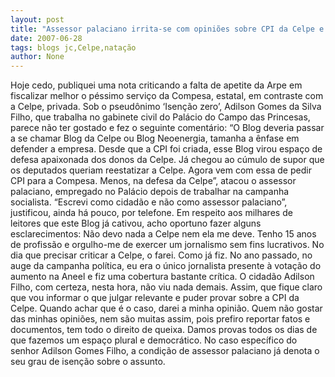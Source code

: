 ```yaml
---
layout: post
title: "Assessor palaciano irrita-se com opiniões sobre CPI da Celpe e ataca o Blog de Jamildo"
date: 2007-06-28
tags: blogs jc,Celpe,natação
author: None
---
```

Hoje cedo, publiquei uma nota criticando a falta de apetite da Arpe em fiscalizar melhor o p&eacute;ssimo servi&ccedil;o da Compesa, estatal, em contraste com a Celpe, privada.
Sob o pseud&ocirc;nimo &lsquo;Isen&ccedil;&atilde;o zero&rsquo;, Adilson Gomes da Silva Filho, que trabalha no gabinete civil do Pal&aacute;cio do Campo das Princesas, parece n&atilde;o ter gostado e fez o seguinte coment&aacute;rio:
&ldquo;O Blog deveria passar a se chamar Blog da Celpe ou Blog Neoenergia, tamanha a &ecirc;nfase em defender a empresa. Desde que a CPI foi criada, esse Blog virou espa&ccedil;o de defesa apaixonada dos donos da Celpe. J&aacute; chegou ao c&uacute;mulo de supor que os deputados queriam reestatizar a Celpe. Agora vem com essa de pedir CPI para a Compesa. Menos, na defesa da Celpe&rdquo;, atacou o assessor palaciano, empregado no Pal&aacute;cio depois de trabalhar na campanha socialista. 
&ldquo;Escrevi como cidad&atilde;o e n&atilde;o como assessor palaciano&rdquo;, justificou, ainda h&aacute; pouco, por telefone.
Em respeito aos milhares de leitores que este Blog j&aacute; cativou, acho oportuno fazer alguns esclarecimentos:
N&atilde;o devo nada a Celpe nem ela me deve. Tenho 15 anos de profiss&atilde;o e orgulho-me de exercer um jornalismo sem fins lucrativos. 
No dia que precisar criticar a Celpe, o farei. Como j&aacute; fiz. No ano passado, no auge da campanha pol&iacute;tica, eu era o &uacute;nico jornalista presente &agrave; vota&ccedil;&atilde;o do aumento na Aneel e fiz uma cobertura bastante cr&iacute;tica. O cidad&atilde;o Adilson Filho, com certeza, nesta hora, n&atilde;o viu nada demais. 
Assim, que fique claro que vou informar o que julgar relevante e puder provar sobre a CPI da Celpe. Quando achar que &eacute; o caso, darei a minha opini&atilde;o. Quem n&atilde;o gostar das minhas opini&otilde;es, nem s&atilde;o muitas assim, pois prefiro reportar fatos e documentos, tem todo o direito de queixa. Damos provas todos os dias de que fazemos um espa&ccedil;o plural e democr&aacute;tico.
No caso espec&iacute;fico do senhor Adilson Gomes Filho, a condi&ccedil;&atilde;o de assessor palaciano j&aacute; denota o seu grau de isen&ccedil;&atilde;o sobre o assunto.&nbsp; 